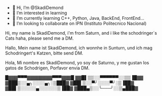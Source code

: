 - 👋 Hi, I’m @SkadiDemond
- 👀 I’m interested in learning
- 🌱 I’m currently learning C++, Python, Java, BackEnd, FrontEnd...
- 💞️ I’m looking to collaborate on IPN (Instituto Politecnico Nacional)

Hi, my name is SkadiDemond, i'm from Saturn, and i like the schodringer´s Cats haha, please send me a DM.

Hallo, Mein name ist SkadiDemond, ich wonnhe in Sunturn, und ich mag Schodringert's Katzen, bitte send DM.

Hola, Mi nombre es SkadiDemond, yo soy de Saturno, y me gustan los gatos de Schodrigen, Porfavor envia DM.

█▓▓▓▀▀▀▓▓▓▓▓▓▓▓▀▀▀▓▓▓█
▓▓█▌▒▒░░▀▀▀▀▀▀░░▒▒▐█▓▓
▓███▒░░▄╮░░░░▄╮░▒███▓
▓██▌▒░░▀╯░░░░▀╯░▒▐██▓
▓██▌▒░░░░░▄░░░░░░▒▐██▓
▓███▄▒░░╰───╯░░▒▄███▓

<!---
SkadiDemond/SkadiDemond is a ✨ special ✨ repository because its `README.md` (this file) appears on your GitHub profile.
You can click the Preview link to take a look at your changes.
--->
